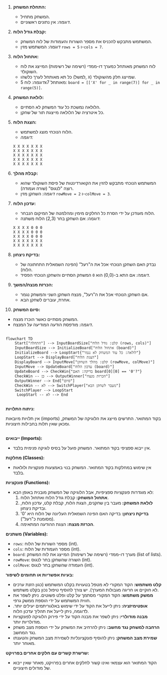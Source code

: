 ## <algorithm>

1. **התחלת המשחק:**
   - המשחק מתחיל.
   - *דוגמה:* אין נתונים ראשוניים.

2. **קבלת גודל הלוח:**
   - המשתמש מתבקש להכניס את מספר השורות והעמודות של לוח המשחק.
   - *דוגמה:* המשתמש מזין `rows = 5` ו-`cols = 7`.

3. **אתחול הלוח:**
   - לוח המשחק מאותחל כמערך דו-ממדי (רשימה של רשימות) המייצג את לוח השוקולד.
   - כל תא מאותחל לערך כלשהו (למשל, `X`) שמייצג חלק מהשוקולד.
   - *דוגמה:* לוח 5x7 מאותחל: `board = [['X' for _ in range(7)] for _ in range(5)]`.

4. **לולאת המשחק:**
   - הלולאה נמשכת כל עוד המשחק לא הסתיים.
   - כל איטרציה של הלולאה מייצגת תור של שחקן.

5. **הצגת הלוח:**
    - הלוח הנוכחי מוצג למשתמש.
    - *דוגמה:*
    ```
    X X X X X X X
    X X X X X X X
    X X X X X X X
    X X X X X X X
    X X X X X X X
    ```

6. **קבלת מהלך:**
   - המשתמש הנוכחי מתבקש להזין את הקואורדינטות של פיסת השוקולד שהוא רוצה "לנגוס" (שורה ועמודה).
   - *דוגמה:* השחקן מזין `rowMove = 2` ו-`colMove = 3`.

7. **עדכון הלוח:**
   - הלוח מעודכן על ידי הסרת כל החלקים מימין ומהלמטה של המיקום הנבחר.
   - *דוגמה:* אם השחקן בחר (2,3) הלוח משתנה:
    ```
    X X X X 0 0 0
    X X X X 0 0 0
    X X X X 0 0 0
    X X X X X X X
    X X X X X X X
    ```

8. **בדיקת ניצחון:**
   - נבדק האם השחקן הנוכחי אכל את ה"רעל" (הפינה השמאלית התחתונה של הלוח).
   - *דוגמה:* אם התא ב-(0,0) הוא `0` המשחק הסתיים והשחקן הנוכחי הפסיד.

9. **הכרזת מנצח/המשך:**
   - אם השחקן הנוכחי אכל את ה"רעל", מנצח השחקן השני והמשחק נגמר.
   - אחרת, עוברים לשחקן הבא.

10. **סיום המשחק:**
   - המשחק מסתיים כאשר הוכרז מנצח.
   - *דוגמה:* מודפסת הודעה המודיעה על המנצח.

## <mermaid>

```mermaid
flowchart TD
    Start["התחלה"] --> InputBoardSize["קלט: גודל הלוח (rows, cols)"]
    InputBoardSize --> InitializeBoard["אתחול הלוח (board)"]
    InitializeBoard --> LoopStart{"לולאה: כל עוד המשחק לא נגמר"}
    LoopStart --> DisplayBoard["הצגת הלוח"]
    DisplayBoard --> InputMove["קלט: מהלך השחקן (rowMove, colMove)"]
    InputMove --> UpdateBoard["עדכון הלוח (board)"]
    UpdateBoard --> CheckWin{"בדיקה: האם board[0][0] == '0'?"}
    CheckWin -- כן --> OutputWinner["הכרזת מנצח"]
    OutputWinner --> End["סיום"]
    CheckWin -- לא --> SwitchPlayer["מעבר לשחקן הבא"]
    SwitchPlayer --> LoopStart
     LoopStart -- לא --> End
    
```

**ניתוח התלויות:**

אין תלויות מיובאות (imports) בקוד המתואר. התרשים מייצג את הלוגיקה של המשחק, ומכאן שאין תלות בחבילות חיצוניות.

## <explanation>

**ייבואים (Imports):**
   - אין ייבוא ספציפי בקוד המתואר. המשחק פועל על בסיס לוגיקה פנימית בלבד.

**מחלקות (Classes):**
   - אין שימוש במחלקות בקוד המתואר. המשחק בנוי באמצעות פונקציות ולולאות בלבד.

**פונקציות (Functions):**
   - לא מוגדרות פונקציות ספציפיות, אבל הלוגיקה של המשחק מובנית באופן הבא:
     1.  **אתחול המשחק:** קבלת גודל הלוח ואתחול הלוח.
     2.  **לולאת המשחק:** מעבר בין שחקנים, הצגת הלוח, קבלת קלט, עדכון הלוח, ובדיקת ניצחון.
     3.  **בדיקת ניצחון:** בדיקה האם הפינה השמאלית העליונה של הלוח היא '0' (מסומנת כ"רעל").
     4.  **הכרזת מנצח:** הצגת ההודעה המתאימה.

**משתנים (Variables):**
   - `rows`: מספר השורות של הלוח (int).
   - `cols`: מספר העמודות של הלוח (int).
   - `board`: מערך דו-ממדי (רשימה של רשימות) המייצג את לוח המשחק (list of lists).
   - `rowMove`: השורה שהשחקן בחר לנגוס (int).
   - `colMove`: העמודה שהשחקן בחר לנגוס (int).

**בעיות אפשריות או תחומים לשיפור:**
  - **קלט משתמש:** הקוד המקורי לא מטפל בטעויות בקלט המשתמש (כגון הזנת ערכים לא חוקיים או חריגה מגבולות המערך). יש צורך להוסיף טיפול נכון בקלט משתמש.
  - **ממשק משתמש:** הקוד המקורי מסתמך על קלט ופלט פשוטים. ניתן לשפר את חווית המשתמש על ידי הוספת ממשק גרפי.
  - **אופטימיזציה:** ניתן לייעל את הקוד על ידי שימוש באלגוריתמים יעילים יותר. לדוגמה, ניתן לייעל את תהליך עדכון הלוח.
  - **מבנה מודולרי:** ניתן לשפר את מבנה הקוד על ידי פירוק הלוגיקה לפונקציות מודולריות יותר.
  - **הרחבה למשחק נגד מחשב:** ניתן להרחיב את המשחק על ידי הוספת מצב משחק נגד המחשב.
  - **שמירת מצב המשחק:** ניתן להוסיף פונקציונליות לשמירת מצב המשחק והטענתו מאוחר יותר.

**שרשרת קשרים עם חלקים אחרים בפרויקט:**
  - הקוד המתואר הוא עצמאי ואינו קשור לחלקים אחרים בפרויקט, מאחר שאין ייבוא של מודולים חיצוניים.